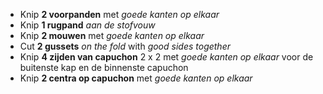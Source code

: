 -   Knip **2 voorpanden** met *goede kanten op elkaar*
-   Knip **1 rugpand** *aan de stofvouw*
-   Knip **2 mouwen** met *goede kanten op elkaar*
-   Cut **2 gussets** *on the fold* with *good sides together*
-   Knip **4 zijden van capuchon** 2 x 2 met *goede kanten op elkaar* voor de buitenste kap en de binnenste capuchon
-   Knip **2 centra op capuchon** met *goede kanten op elkaar*
